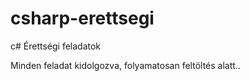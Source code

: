 # csharp-erettsegi
c# Érettségi feladatok

Minden feladat kidolgozva, folyamatosan feltöltés alatt..
